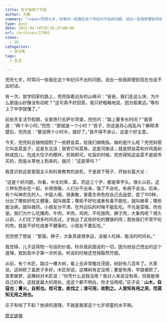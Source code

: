 ```yaml
---
title: 庄子有啥了不起
author: 大鹏
summary: "<span>兜兜七岁，时常问一些我在这个年纪问不出的问题，说出一些我即便到现在也说不出的话。</span>"
type: post
date: 2015-04-10T20:26:27+00:00
url: /archives/17965
views:
  - 28
categories:
  - 未分类
tags:
  - 生活

---
```

<span>兜兜七岁，时常问一些我在这个年纪问不出的问题，说出一些我即便到现在也说不出的话。</span>

<span>有一次，放学回家的路上，兜兜指着远处的山峰问：&#8221;爸爸，我们走这么快，为什么那座山好像没有动呢？&#8221;这可真不好回答。我只好粗略地说，因为距离远。&#8221;等你上了中学就懂了。&#8221;</span>

<span>前些天复活节假期，全家旅行去萨尔茨堡，兜兜问：&#8221;路上要多长时间？&#8221;我答道：&#8221;两个半小时。&#8221;兜兜：&#8221;那就是一个小时？&#8221;孩子，你这是存心捣乱吗？解释清楚后，兜兜说：&#8221;要说两个小时半，就好了。&#8221;我不得不承认，这是个好主意。</span>

<span>今天，兜兜妈去植物园割了一些野韭菜，给我们做晚饭。做的是什么呢？兜兜妈管它叫韭菜盒子，这是东北话；我管它叫菜角，这是河南话；就是把韭菜和炒鸡蛋剁碎成馅儿，包成大饺子的模样，煎熟即可。吃饭的时候，兜兜得知这韭菜不是超市买的，而是从草地上割来的，就问：&#8221;这是草吗？&#8221;</span>

<span>我意识到这是爱国主义和科普教育的良机，于是放下筷子，开始长篇大论：</span>

<span>&#8220;这是个好问题。你看，中文的草，菜，药这三个字，都是草字头。很久以前，这三种东西长在一起，长得很像，人们分不出来，饿了不会吃，有病不会治。后来，有个叫神农氏的人，中国人哦，很勇敢，冒着生命危险自己去品尝，尝了100种，分出了哪些好吃又健康，就叫做菜；哪些不好吃或者有毒不能吃，就叫做草；哪些能治病，就叫做药。小朋友分不清，在外边玩的时候不能乱吃。不光是菜哦，肉也是。我们为什么吃猪肉，牛肉，羊肉，鸡肉，不吃狼肉，狮子肉，大象肉呢？很久以前，人们花了很多时间去试，才挑出了这些好吃的健康的肉；那些我们平常不吃的肉，就是不好吃或者不健康的，小朋友不要乱吃。&#8221;</span>

<span>兜兜想了想说：&#8221;那狼，狮子，大象真是很幸运，没被人吃掉，能活的时间长。&#8221;</span>

<span>我觉得，儿子这简短一句话的价值，秒杀我前面说的一切。因为他自己悟出的这个道理，我到高中才第一次听说。听说的时候还觉得豁然开朗。</span>

<span>从前，有个木匠，路过一棵大树，看上去非常粗壮茂密，树龄有几百年了。大家说，这树砍了盖房子多好。木匠却说，这棵树肯定没用；要是有用，早就被砍了。夜里做梦，这棵树对木匠说<span style="margin: 0px;padding: 0px">：</span>“你凭什么说我没用？我对人来说没有用，但我能保自己的命，这就是最大的用处，连这个都不明白，你才没用呢。”庄子说：<strong style="margin: 0px;padding: 0px"><span style="margin: 0px;padding: 0px"><span style="margin: 0px;padding: 0px">山木，自寇也；膏火，自煎也。桂可食，故伐之；漆可用，故割之。人皆知有用之用，而莫知无用之用也。</span></span></strong></span>

<span>庄子有啥了不起？他讲的道理，不就是我家这个七岁顽童的水平嘛。</span>

[原文链接](http://dapengde.com/archives/17965)

